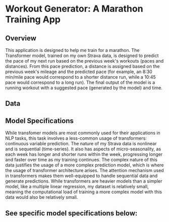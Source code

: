 # Workout Generator: A Marathon Training App

## **Overview**
This application is designed to help me train for a marathon. The Transformer model, trained on my own Strava data, is designed to predict the pace of my next run based on the previous week's workouts (paces and distances). From this pace prediction, a distance is assigned based on the previous week's mileage and the predicted pace (for example, an 8:30 min/mile pace would correspond to a shorter distance run, while a 10:45 pace would correspond to a long run). The final output of the model is a running workout with a suggested pace (generated by the model) and time.

## **Data**


## **Model Specifications**
While transfomer models are most commonly used for their applications in NLP tasks, this task involves a less-common usage of transformers: continuous variable prediction. The nature of my Strava data is nonlinear and is sequential (time-series). It also has aspects of micro-seasonality, as each week has longer and shorter runs within the week, progressing longer and faster over time as my training continues. The complex nature of this data justifies the usage of a more complex prediction model, which is where the usage of transformer architecture arises. The attention mechanism used in transformers makes them well-equipped to handle sequential data and generate predictions. While transformers are heavier models than a simpler model, like a multiple linear regression, my dataset is relatively small, meaning the computational load of training a more complex model with this data would also be relatively small.

See specific model specifications below:
-
